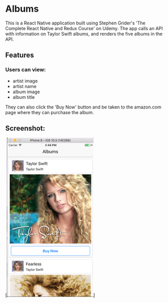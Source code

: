 # Albums

This is a React Native application built using Stephen Grider's 'The Complete React Native and Redux Course' on Udemy. The app calls an API with information on Taylor Swift albums, and renders the five albums in the API. 

## Features
### Users can view:
* artist image
* artist name
* album image
* album title

They can also click the 'Buy Now' button and be taken to the amazon.com page where they can purchase the album. 

## Screenshot:
[<img src="app.png" 
      alt="app snapshot" 
      height="500">]

